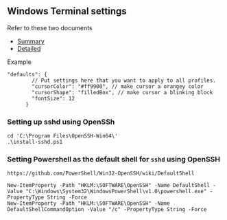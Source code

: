 ## Windows Terminal settings
Refer to these two documents
- [Summary](https://github.com/microsoft/terminal/blob/master/doc/user-docs/UsingJsonSettings.md)
- [Detailed](https://github.com/microsoft/terminal/blob/master/doc/cascadia/SettingsSchema.md) 

Example
```
"defaults": {
        // Put settings here that you want to apply to all profiles.
        "cursorColor": "#ff9900", // make cursor a orangey color
        "cursorShape": "filledBox", // make cursor a blinking block
        "fontSize": 12
      }
```
  
### Setting up sshd using OpenSSh
```
cd 'C:\Program Files\OpenSSH-Win64\'
.\install-sshd.ps1
```

### Setting Powershell as the default shell for `sshd` using OpenSSH
```
https://github.com/PowerShell/Win32-OpenSSH/wiki/DefaultShell

New-ItemProperty -Path "HKLM:\SOFTWARE\OpenSSH" -Name DefaultShell -Value "C:\Windows\System32\WindowsPowerShell\v1.0\powershell.exe" -PropertyType String -Force
New-ItemProperty -Path "HKLM:\SOFTWARE\OpenSSH" -Name DefaultShellCommandOption -Value "/c" -PropertyType String -Force
``` 
